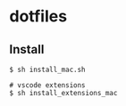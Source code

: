 # dotfiles

## Install
```
$ sh install_mac.sh

# vscode extensions
$ sh install_extensions_mac
```
